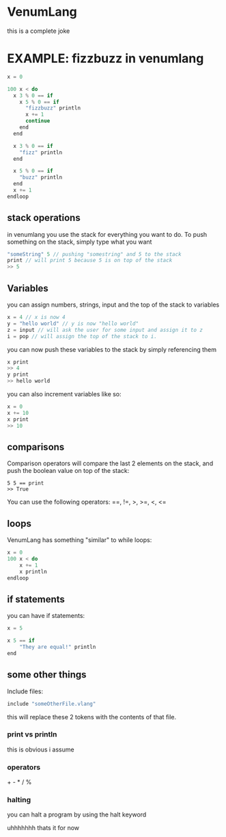 # VenumLang
this is a complete joke 


# EXAMPLE: fizzbuzz in venumlang
```cpp
x = 0

100 x < do  
  x 3 % 0 == if 
    x 5 % 0 == if 
      "fizzbuzz" println
      x += 1
      continue
    end
  end

  x 3 % 0 == if 
    "fizz" println
  end

  x 5 % 0 == if 
    "buzz" println
  end
  x += 1
endloop 
```

## stack operations
in venumlang you use the stack for everything you want to do.
To push something on the stack, simply type what you want

```cpp
"someString" 5 // pushing "somestring" and 5 to the stack
print // will print 5 because 5 is on top of the stack
>> 5 
```
## Variables
you can assign numbers, strings, input and the top of the stack to variables
```cpp
x = 4 // x is now 4
y = "hello world" // y is now "hello world"
z = input // will ask the user for some input and assign it to z
i = pop // will assign the top of the stack to i.
```
you can now push these variables to the stack by simply referencing them
```cpp
x print
>> 4
y print
>> hello world
```
you can also increment variables like so:

```cpp
x = 0
x += 10
x print
>> 10

```

## comparisons
Comparison operators will compare the last 2 elements on the stack, and push the boolean value on top of the stack:
```
5 5 == print
>> True
```
You can use the following operators: ==, !=, >, >=, <, <=

## loops
VenumLang has something "similar" to while loops:
```cpp
x = 0 
100 x < do
    x += 1
    x println
endloop
```

## if statements
you can have if statements:
```cpp
x = 5

x 5 == if
    "They are equal!" println
end
```

## some other things
Include files: 
```cpp
include "someOtherFile.vlang"
```
this will replace these 2 tokens with the contents of that file.

### print vs println
this is obvious i assume

### operators
\+ \- \* / % 

### halting
you can halt a program by using the halt keyword


uhhhhhhh thats it for now

